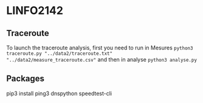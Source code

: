 # LINFO2142


## Traceroute

To launch the traceroute analysis, first you need to run in Mesures ```python3 traceroute.py "../data2/traceroute.txt" "../data2/measure_traceroute.csv"``` and then in analyse ```python3 analyse.py```

## Packages

pip3 install ping3 dnspython speedtest-cli
